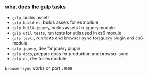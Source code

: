 ### what does the gulp tasks

- `gulp`, builds assets
- `gulp build-es`, builds assets for es module
- `gulp build-jquery`, builds assets for jquery module
- `gulp util-tests`, run tests for utils used in es6 module
- `gulp tests`, run tests and browser-sync for jquery plugin and es6 module
- `gulp jquery`, dev for jquery plugin
- `gulp docs`, prepare docs for production and browser-sync
- `gulp es`, dev for es module

`browser-sync` works on port `:9000`